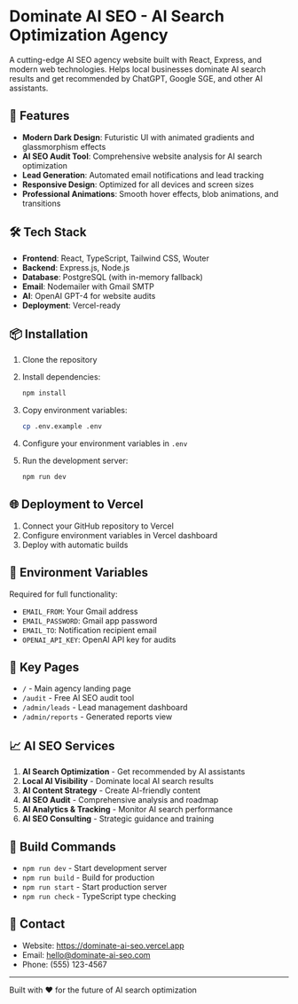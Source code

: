 # Dominate AI SEO - AI Search Optimization Agency

A cutting-edge AI SEO agency website built with React, Express, and modern web technologies. Helps local businesses dominate AI search results and get recommended by ChatGPT, Google SGE, and other AI assistants.

## 🚀 Features

- **Modern Dark Design**: Futuristic UI with animated gradients and glassmorphism effects
- **AI SEO Audit Tool**: Comprehensive website analysis for AI search optimization
- **Lead Generation**: Automated email notifications and lead tracking
- **Responsive Design**: Optimized for all devices and screen sizes
- **Professional Animations**: Smooth hover effects, blob animations, and transitions

## 🛠 Tech Stack

- **Frontend**: React, TypeScript, Tailwind CSS, Wouter
- **Backend**: Express.js, Node.js
- **Database**: PostgreSQL (with in-memory fallback)
- **Email**: Nodemailer with Gmail SMTP
- **AI**: OpenAI GPT-4 for website audits
- **Deployment**: Vercel-ready

## 📦 Installation

1. Clone the repository
2. Install dependencies:
   ```bash
   npm install
   ```

3. Copy environment variables:
   ```bash
   cp .env.example .env
   ```

4. Configure your environment variables in `.env`

5. Run the development server:
   ```bash
   npm run dev
   ```

## 🌐 Deployment to Vercel

1. Connect your GitHub repository to Vercel
2. Configure environment variables in Vercel dashboard
3. Deploy with automatic builds

## 📧 Environment Variables

Required for full functionality:

- `EMAIL_FROM`: Your Gmail address
- `EMAIL_PASSWORD`: Gmail app password
- `EMAIL_TO`: Notification recipient email
- `OPENAI_API_KEY`: OpenAI API key for audits

## 🎯 Key Pages

- `/` - Main agency landing page
- `/audit` - Free AI SEO audit tool
- `/admin/leads` - Lead management dashboard
- `/admin/reports` - Generated reports view

## 📈 AI SEO Services

1. **AI Search Optimization** - Get recommended by AI assistants
2. **Local AI Visibility** - Dominate local AI search results
3. **AI Content Strategy** - Create AI-friendly content
4. **AI SEO Audit** - Comprehensive analysis and roadmap
5. **AI Analytics & Tracking** - Monitor AI search performance
6. **AI SEO Consulting** - Strategic guidance and training

## 🔧 Build Commands

- `npm run dev` - Start development server
- `npm run build` - Build for production
- `npm run start` - Start production server
- `npm run check` - TypeScript type checking

## 📱 Contact

- Website: https://dominate-ai-seo.vercel.app
- Email: hello@dominate-ai-seo.com
- Phone: (555) 123-4567

---

Built with ❤️ for the future of AI search optimization